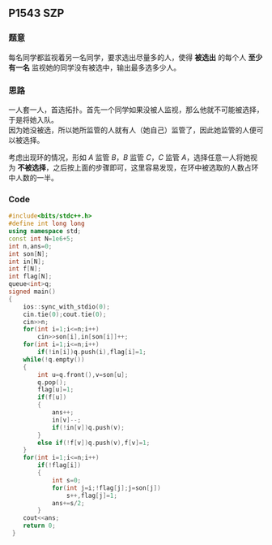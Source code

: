 ## P1543 SZP

### 题意

每名同学都监视着另一名同学，要求选出尽量多的人，使得 **被选出** 的每个人 **至少有一名** 监视她的同学没有被选中，输出最多选多少人。

### 思路

一人套一人，首选拓扑。首先一个同学如果没被人监视，那么他就不可能被选择，于是将她入队。  
因为她没被选，所以她所监管的人就有人（她自己）监管了，因此她监管的人便可以被选择。

考虑出现环的情况，形如 $A$ 监管 $B$，$B$ 监管 $C$，$C$ 监管 $A$，选择任意一人将她视为 **不被选择**，之后按上面的步骤即可，这里容易发现，在环中被选取的人数占环中人数的一半。

### Code

```cpp
#include<bits/stdc++.h>
#define int long long
using namespace std;
const int N=1e6+5;
int n,ans=0;
int son[N];
int in[N];
int f[N];
int flag[N];
queue<int>q;
signed main()
{
	ios::sync_with_stdio(0);
	cin.tie(0);cout.tie(0);
	cin>>n;
	for(int i=1;i<=n;i++)
		cin>>son[i],in[son[i]]++;
	for(int i=1;i<=n;i++)
		if(!in[i])q.push(i),flag[i]=1;
	while(!q.empty())
	{
		int u=q.front(),v=son[u];
		q.pop();
		flag[u]=1;
		if(f[u])
		{
			ans++;
			in[v]--;
			if(!in[v])q.push(v);
		}
		else if(!f[v])q.push(v),f[v]=1;
	}
	for(int i=1;i<=n;i++)
		if(!flag[i])
		{
			int s=0;
			for(int j=i;!flag[j];j=son[j])
				s++,flag[j]=1;
			ans+=s/2;
		}
	cout<<ans;
	return 0;
 }
```